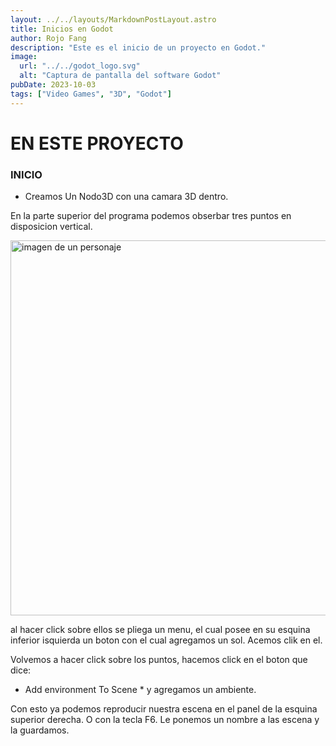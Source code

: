 ```yaml
---
layout: ../../layouts/MarkdownPostLayout.astro
title: Inicios en Godot
author: Rojo Fang
description: "Este es el inicio de un proyecto en Godot."
image:
  url: "../../godot_logo.svg"
  alt: "Captura de pantalla del software Godot"
pubDate: 2023-10-03
tags: ["Video Games", "3D", "Godot"]
---
```


# EN ESTE PROYECTO

### INICIO

- Creamos Un Nodo3D con una camara 3D dentro.

En la parte superior del programa podemos obserbar tres puntos en disposicion
vertical.

<img src="../../edit_sun_and_enviroment-settings_dos.png" alt="imagen de un personaje" width="auto" height="600">


al hacer click sobre ellos se pliega un menu, el cual
posee en su esquina inferior isquierda un boton con el cual agregamos un sol.
Acemos clik en el.

Volvemos a hacer click sobre los puntos, hacemos click en el boton que dice:

- Add environment To Scene \*
  y agregamos un ambiente.

Con esto ya podemos reproducir nuestra escena en el panel de la esquina superior
derecha.
O con la tecla F6. Le ponemos un nombre a las escena y la guardamos.

